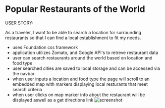 # Popular Restaurants of the World

USER STORY:

As a traveler, I want to be able to search a location for surrounding restaurants so that I can find a local establishment to fit my needs.



* uses Foundation css framework
* application utilizes Zomato, and Google API's to retreve restaurant data
* user can search restaurants around the world based on location and food type
* user searched cities are saved to local storage and can be accessed via the navbar 
* when user inputs a location and food type the page will scroll to an embedded map with markers displaying local resturants that meet search criteria
* when user clicks on map marker info about the restaurant will be displayed aswell as a get directions link
![screenshot](./assets/imgs/screenshot.png)